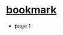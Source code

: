 # [bookmark](https://github.com/noahehall/ebooks/blob/master/Data%20Structures%20and%20Algorithms%20with%20JavaScript.pdf)
  - page 1
